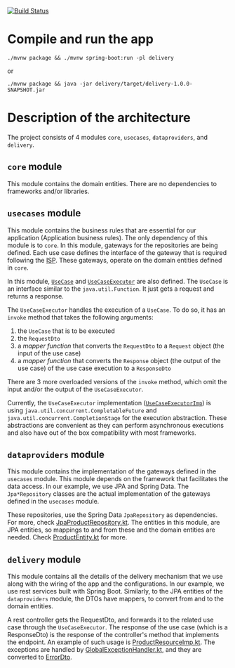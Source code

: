 [![Build Status](https://travis-ci.org/aantoniadis/clean-architecture-example.svg?branch=master)](https://travis-ci.org/aantoniadis/clean-architecture-example)

# Compile and run the app

`./mvnw package && ./mvnw spring-boot:run -pl delivery`

or

`./mvnw package && java -jar delivery/target/delivery-1.0.0-SNAPSHOT.jar`

# Description of the architecture

The project consists of 4 modules `core`, `usecases`, `dataproviders`, and
`delivery`.

## `core` module

This module contains the domain entities. There are no dependencies to frameworks and/or libraries.

## `usecases` module

This module contains the business rules that are essential for our application
(Application business rules). The only dependency of this module is to `core`.
In this module, gateways for the repositories are being defined. Each use case
defines the interface of the gateway that is required following the
[ISP](https://en.wikipedia.org/wiki/Interface_segregation_principle). These
gateways, operate on the domain entities defined in `core`.

In this module,
[`UseCase`](https://github.com/aantoniadis/clean-architecture-example/blob/master/usecases/src/main/kotlin/com/github/aantoniadis/delivery/usecases/core/UseCase.kt)
and
[`UseCaseExecutor`](https://github.com/aantoniadis/clean-architecture-example/blob/master/usecases/src/main/kotlin/com/github/aantoniadis/delivery/usecases/core/UseCase.kt)
are also defined. The `UseCase` is an interface similar to the
`java.util.Function`. It just gets a request and returns a response.

The `UseCaseExecutor` handles the execution of a `UseCase`. To do so, it has an
`invoke` method that takes the following arguments:
1. the `UseCase` that is to be executed
2. the `RequestDto`
3. a _mapper function_ that converts the `RequestDto` to a `Request` object (the input of the use case)
4. a _mapper function_ that converts the `Response` object (the output of the use case) of the use case execution to a `ResponseDto`

There are 3 more overloaded versions of the `invoke` method, which omit the input
and/or the output of the `UseCaseExecutor`.

Currently, the `UseCaseExecutor` implementation
([`UseCaseExecutorImp`](https://github.com/aantoniadis/clean-architecture-example/blob/master/usecases/src/main/kotlin/com/github/aantoniadis/delivery/usecases/core/UseCase.kt))
is using `java.util.concurrent.CompletableFuture` and
`java.util.concurrent.CompletionStage` for the execution abstraction. These
abstractions are convenient as they can perform asynchronous executions and also
have out of the box compatibility with most frameworks.

## `dataproviders` module

This module contains the implementation of the gateways defined in the
`usecases` module. This module depends on the framework that facilitates the
data access. In our example, we use JPA and Spring Data. The `Jpa*Repository`
classes are the actual implementation of the gateways defined in the `usecases`
module.

These repositories, use the Spring Data `JpaRepository` as dependencies.
For more, check
[JpaProductRepository.kt](https://github.com/aantoniadis/clean-architecture-example/blob/master/dataproviders/src/main/kotlin/com/github/aantoniadis/dataproviders/db/jpa/repositories/JpaProductRepository.kt).
The entities in this module, are JPA entities, so mappings to and from these and
the domain entities are needed. Check
[ProductEntity.kt](https://github.com/aantoniadis/clean-architecture-example/blob/master/dataproviders/src/main/kotlin/com/github/aantoniadis/dataproviders/db/jpa/entities/ProductEntity.kt)
for more.

## `delivery` module

This module contains all the details of the delivery mechanism that we use along
with the wiring of the app and the configurations. In our example, we use rest services
built with Spring Boot. Similarly, to the JPA entities of the
`dataproviders` module, the DTOs have mappers, to convert from and to the domain
entities.

A rest controller gets the RequestDto, and forwards it to the related
use case through the `UseCaseExecutor`. The response of the use case (which is a ResponseDto) is the response of the
controller's method that implements the endpoint. An example of such usage is
[ProductResourceImp.kt](https://github.com/aantoniadis/clean-architecture-example/blob/master/delivery/src/main/kotlin/com/github/aantoniadis/delivery/rest/imp/ProductResourceImp.kt).
The exceptions are handled by
[GlobalExceptionHandler.kt](https://github.com/aantoniadis/clean-architecture-example/blob/master/delivery/src/main/kotlin/com/github/aantoniadis/delivery/rest/imp/GlobalExceptionHandler.kt),
and they are converted to
[ErrorDto](https://github.com/aantoniadis/clean-architecture-example/blob/master/delivery/src/main/kotlin/com/github/aantoniadis/delivery/rest/api/ErrorDto.kt).
